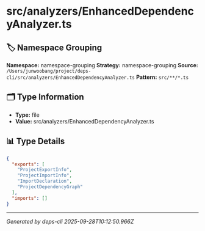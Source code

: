 # src/analyzers/EnhancedDependencyAnalyzer.ts

## 🏷️ Namespace Grouping

**Namespace:** namespace-grouping
**Strategy:** namespace-grouping
**Source:** `/Users/junwoobang/project/deps-cli/src/analyzers/EnhancedDependencyAnalyzer.ts`
**Pattern:** `src/**/*.ts`

## 🗂️ Type Information

- **Type:** file
- **Value:** src/analyzers/EnhancedDependencyAnalyzer.ts

## 📊 Type Details

```json
{
  "exports": [
    "ProjectExportInfo",
    "ProjectImportInfo",
    "ImportDeclaration",
    "ProjectDependencyGraph"
  ],
  "imports": []
}
```

---
*Generated by deps-cli 2025-09-28T10:12:50.966Z*
